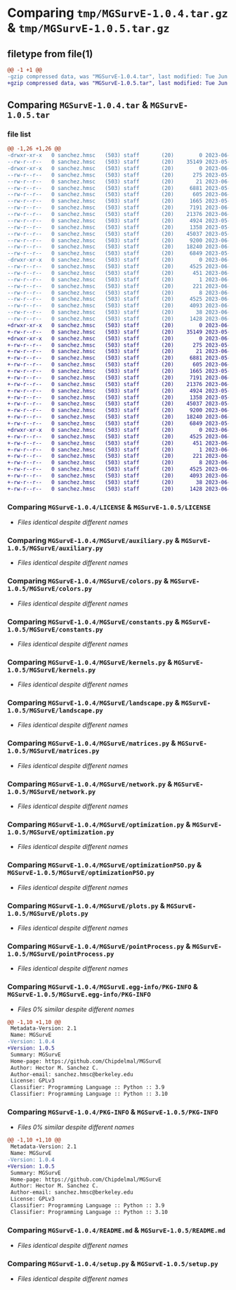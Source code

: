 # Comparing `tmp/MGSurvE-1.0.4.tar.gz` & `tmp/MGSurvE-1.0.5.tar.gz`

## filetype from file(1)

```diff
@@ -1 +1 @@
-gzip compressed data, was "MGSurvE-1.0.4.tar", last modified: Tue Jun 27 00:08:57 2023, max compression
+gzip compressed data, was "MGSurvE-1.0.5.tar", last modified: Tue Jun 27 16:35:10 2023, max compression
```

## Comparing `MGSurvE-1.0.4.tar` & `MGSurvE-1.0.5.tar`

### file list

```diff
@@ -1,26 +1,26 @@
-drwxr-xr-x   0 sanchez.hmsc   (503) staff       (20)        0 2023-06-27 00:08:57.151950 MGSurvE-1.0.4/
--rw-r--r--   0 sanchez.hmsc   (503) staff       (20)    35149 2023-05-11 16:34:41.000000 MGSurvE-1.0.4/LICENSE
-drwxr-xr-x   0 sanchez.hmsc   (503) staff       (20)        0 2023-06-27 00:08:57.150805 MGSurvE-1.0.4/MGSurvE/
--rw-r--r--   0 sanchez.hmsc   (503) staff       (20)      275 2023-05-11 16:34:41.000000 MGSurvE-1.0.4/MGSurvE/__init__.py
--rw-r--r--   0 sanchez.hmsc   (503) staff       (20)       21 2023-06-27 00:08:56.000000 MGSurvE-1.0.4/MGSurvE/_version.py
--rw-r--r--   0 sanchez.hmsc   (503) staff       (20)     6881 2023-05-11 16:34:41.000000 MGSurvE-1.0.4/MGSurvE/auxiliary.py
--rw-r--r--   0 sanchez.hmsc   (503) staff       (20)      605 2023-06-01 22:38:54.000000 MGSurvE-1.0.4/MGSurvE/colors.py
--rw-r--r--   0 sanchez.hmsc   (503) staff       (20)     1665 2023-05-11 16:34:41.000000 MGSurvE-1.0.4/MGSurvE/constants.py
--rw-r--r--   0 sanchez.hmsc   (503) staff       (20)     7191 2023-06-08 23:51:28.000000 MGSurvE-1.0.4/MGSurvE/kernels.py
--rw-r--r--   0 sanchez.hmsc   (503) staff       (20)    21376 2023-06-08 23:51:28.000000 MGSurvE-1.0.4/MGSurvE/landscape.py
--rw-r--r--   0 sanchez.hmsc   (503) staff       (20)     4924 2023-05-11 16:34:41.000000 MGSurvE-1.0.4/MGSurvE/matrices.py
--rw-r--r--   0 sanchez.hmsc   (503) staff       (20)     1358 2023-05-11 16:34:41.000000 MGSurvE-1.0.4/MGSurvE/network.py
--rw-r--r--   0 sanchez.hmsc   (503) staff       (20)    45037 2023-05-11 16:34:41.000000 MGSurvE-1.0.4/MGSurvE/optimization.py
--rw-r--r--   0 sanchez.hmsc   (503) staff       (20)     9200 2023-06-26 18:35:57.000000 MGSurvE-1.0.4/MGSurvE/optimizationPSO.py
--rw-r--r--   0 sanchez.hmsc   (503) staff       (20)    18240 2023-06-26 18:31:03.000000 MGSurvE-1.0.4/MGSurvE/plots.py
--rw-r--r--   0 sanchez.hmsc   (503) staff       (20)     6849 2023-05-11 16:34:41.000000 MGSurvE-1.0.4/MGSurvE/pointProcess.py
-drwxr-xr-x   0 sanchez.hmsc   (503) staff       (20)        0 2023-06-27 00:08:57.151562 MGSurvE-1.0.4/MGSurvE.egg-info/
--rw-r--r--   0 sanchez.hmsc   (503) staff       (20)     4525 2023-06-27 00:08:57.000000 MGSurvE-1.0.4/MGSurvE.egg-info/PKG-INFO
--rw-r--r--   0 sanchez.hmsc   (503) staff       (20)      451 2023-06-27 00:08:57.000000 MGSurvE-1.0.4/MGSurvE.egg-info/SOURCES.txt
--rw-r--r--   0 sanchez.hmsc   (503) staff       (20)        1 2023-06-27 00:08:57.000000 MGSurvE-1.0.4/MGSurvE.egg-info/dependency_links.txt
--rw-r--r--   0 sanchez.hmsc   (503) staff       (20)      221 2023-06-27 00:08:57.000000 MGSurvE-1.0.4/MGSurvE.egg-info/requires.txt
--rw-r--r--   0 sanchez.hmsc   (503) staff       (20)        8 2023-06-27 00:08:57.000000 MGSurvE-1.0.4/MGSurvE.egg-info/top_level.txt
--rw-r--r--   0 sanchez.hmsc   (503) staff       (20)     4525 2023-06-27 00:08:57.151801 MGSurvE-1.0.4/PKG-INFO
--rw-r--r--   0 sanchez.hmsc   (503) staff       (20)     4093 2023-06-26 23:13:33.000000 MGSurvE-1.0.4/README.md
--rw-r--r--   0 sanchez.hmsc   (503) staff       (20)       38 2023-06-27 00:08:57.152002 MGSurvE-1.0.4/setup.cfg
--rw-r--r--   0 sanchez.hmsc   (503) staff       (20)     1428 2023-06-08 23:51:28.000000 MGSurvE-1.0.4/setup.py
+drwxr-xr-x   0 sanchez.hmsc   (503) staff       (20)        0 2023-06-27 16:35:10.545185 MGSurvE-1.0.5/
+-rw-r--r--   0 sanchez.hmsc   (503) staff       (20)    35149 2023-05-11 16:34:41.000000 MGSurvE-1.0.5/LICENSE
+drwxr-xr-x   0 sanchez.hmsc   (503) staff       (20)        0 2023-06-27 16:35:10.543669 MGSurvE-1.0.5/MGSurvE/
+-rw-r--r--   0 sanchez.hmsc   (503) staff       (20)      275 2023-05-11 16:34:41.000000 MGSurvE-1.0.5/MGSurvE/__init__.py
+-rw-r--r--   0 sanchez.hmsc   (503) staff       (20)       21 2023-06-27 16:35:10.000000 MGSurvE-1.0.5/MGSurvE/_version.py
+-rw-r--r--   0 sanchez.hmsc   (503) staff       (20)     6881 2023-05-11 16:34:41.000000 MGSurvE-1.0.5/MGSurvE/auxiliary.py
+-rw-r--r--   0 sanchez.hmsc   (503) staff       (20)      605 2023-06-01 22:38:54.000000 MGSurvE-1.0.5/MGSurvE/colors.py
+-rw-r--r--   0 sanchez.hmsc   (503) staff       (20)     1665 2023-05-11 16:34:41.000000 MGSurvE-1.0.5/MGSurvE/constants.py
+-rw-r--r--   0 sanchez.hmsc   (503) staff       (20)     7191 2023-06-08 23:51:28.000000 MGSurvE-1.0.5/MGSurvE/kernels.py
+-rw-r--r--   0 sanchez.hmsc   (503) staff       (20)    21376 2023-06-08 23:51:28.000000 MGSurvE-1.0.5/MGSurvE/landscape.py
+-rw-r--r--   0 sanchez.hmsc   (503) staff       (20)     4924 2023-05-11 16:34:41.000000 MGSurvE-1.0.5/MGSurvE/matrices.py
+-rw-r--r--   0 sanchez.hmsc   (503) staff       (20)     1358 2023-05-11 16:34:41.000000 MGSurvE-1.0.5/MGSurvE/network.py
+-rw-r--r--   0 sanchez.hmsc   (503) staff       (20)    45037 2023-05-11 16:34:41.000000 MGSurvE-1.0.5/MGSurvE/optimization.py
+-rw-r--r--   0 sanchez.hmsc   (503) staff       (20)     9200 2023-06-26 18:35:57.000000 MGSurvE-1.0.5/MGSurvE/optimizationPSO.py
+-rw-r--r--   0 sanchez.hmsc   (503) staff       (20)    18240 2023-06-26 18:31:03.000000 MGSurvE-1.0.5/MGSurvE/plots.py
+-rw-r--r--   0 sanchez.hmsc   (503) staff       (20)     6849 2023-05-11 16:34:41.000000 MGSurvE-1.0.5/MGSurvE/pointProcess.py
+drwxr-xr-x   0 sanchez.hmsc   (503) staff       (20)        0 2023-06-27 16:35:10.544821 MGSurvE-1.0.5/MGSurvE.egg-info/
+-rw-r--r--   0 sanchez.hmsc   (503) staff       (20)     4525 2023-06-27 16:35:10.000000 MGSurvE-1.0.5/MGSurvE.egg-info/PKG-INFO
+-rw-r--r--   0 sanchez.hmsc   (503) staff       (20)      451 2023-06-27 16:35:10.000000 MGSurvE-1.0.5/MGSurvE.egg-info/SOURCES.txt
+-rw-r--r--   0 sanchez.hmsc   (503) staff       (20)        1 2023-06-27 16:35:10.000000 MGSurvE-1.0.5/MGSurvE.egg-info/dependency_links.txt
+-rw-r--r--   0 sanchez.hmsc   (503) staff       (20)      221 2023-06-27 16:35:10.000000 MGSurvE-1.0.5/MGSurvE.egg-info/requires.txt
+-rw-r--r--   0 sanchez.hmsc   (503) staff       (20)        8 2023-06-27 16:35:10.000000 MGSurvE-1.0.5/MGSurvE.egg-info/top_level.txt
+-rw-r--r--   0 sanchez.hmsc   (503) staff       (20)     4525 2023-06-27 16:35:10.545036 MGSurvE-1.0.5/PKG-INFO
+-rw-r--r--   0 sanchez.hmsc   (503) staff       (20)     4093 2023-06-26 23:13:33.000000 MGSurvE-1.0.5/README.md
+-rw-r--r--   0 sanchez.hmsc   (503) staff       (20)       38 2023-06-27 16:35:10.545237 MGSurvE-1.0.5/setup.cfg
+-rw-r--r--   0 sanchez.hmsc   (503) staff       (20)     1428 2023-06-08 23:51:28.000000 MGSurvE-1.0.5/setup.py
```

### Comparing `MGSurvE-1.0.4/LICENSE` & `MGSurvE-1.0.5/LICENSE`

 * *Files identical despite different names*

### Comparing `MGSurvE-1.0.4/MGSurvE/auxiliary.py` & `MGSurvE-1.0.5/MGSurvE/auxiliary.py`

 * *Files identical despite different names*

### Comparing `MGSurvE-1.0.4/MGSurvE/colors.py` & `MGSurvE-1.0.5/MGSurvE/colors.py`

 * *Files identical despite different names*

### Comparing `MGSurvE-1.0.4/MGSurvE/constants.py` & `MGSurvE-1.0.5/MGSurvE/constants.py`

 * *Files identical despite different names*

### Comparing `MGSurvE-1.0.4/MGSurvE/kernels.py` & `MGSurvE-1.0.5/MGSurvE/kernels.py`

 * *Files identical despite different names*

### Comparing `MGSurvE-1.0.4/MGSurvE/landscape.py` & `MGSurvE-1.0.5/MGSurvE/landscape.py`

 * *Files identical despite different names*

### Comparing `MGSurvE-1.0.4/MGSurvE/matrices.py` & `MGSurvE-1.0.5/MGSurvE/matrices.py`

 * *Files identical despite different names*

### Comparing `MGSurvE-1.0.4/MGSurvE/network.py` & `MGSurvE-1.0.5/MGSurvE/network.py`

 * *Files identical despite different names*

### Comparing `MGSurvE-1.0.4/MGSurvE/optimization.py` & `MGSurvE-1.0.5/MGSurvE/optimization.py`

 * *Files identical despite different names*

### Comparing `MGSurvE-1.0.4/MGSurvE/optimizationPSO.py` & `MGSurvE-1.0.5/MGSurvE/optimizationPSO.py`

 * *Files identical despite different names*

### Comparing `MGSurvE-1.0.4/MGSurvE/plots.py` & `MGSurvE-1.0.5/MGSurvE/plots.py`

 * *Files identical despite different names*

### Comparing `MGSurvE-1.0.4/MGSurvE/pointProcess.py` & `MGSurvE-1.0.5/MGSurvE/pointProcess.py`

 * *Files identical despite different names*

### Comparing `MGSurvE-1.0.4/MGSurvE.egg-info/PKG-INFO` & `MGSurvE-1.0.5/MGSurvE.egg-info/PKG-INFO`

 * *Files 0% similar despite different names*

```diff
@@ -1,10 +1,10 @@
 Metadata-Version: 2.1
 Name: MGSurvE
-Version: 1.0.4
+Version: 1.0.5
 Summary: MGSurvE
 Home-page: https://github.com/Chipdelmal/MGSurvE
 Author: Hector M. Sanchez C.
 Author-email: sanchez.hmsc@berkeley.edu
 License: GPLv3
 Classifier: Programming Language :: Python :: 3.9
 Classifier: Programming Language :: Python :: 3.10
```

### Comparing `MGSurvE-1.0.4/PKG-INFO` & `MGSurvE-1.0.5/PKG-INFO`

 * *Files 0% similar despite different names*

```diff
@@ -1,10 +1,10 @@
 Metadata-Version: 2.1
 Name: MGSurvE
-Version: 1.0.4
+Version: 1.0.5
 Summary: MGSurvE
 Home-page: https://github.com/Chipdelmal/MGSurvE
 Author: Hector M. Sanchez C.
 Author-email: sanchez.hmsc@berkeley.edu
 License: GPLv3
 Classifier: Programming Language :: Python :: 3.9
 Classifier: Programming Language :: Python :: 3.10
```

### Comparing `MGSurvE-1.0.4/README.md` & `MGSurvE-1.0.5/README.md`

 * *Files identical despite different names*

### Comparing `MGSurvE-1.0.4/setup.py` & `MGSurvE-1.0.5/setup.py`

 * *Files identical despite different names*


